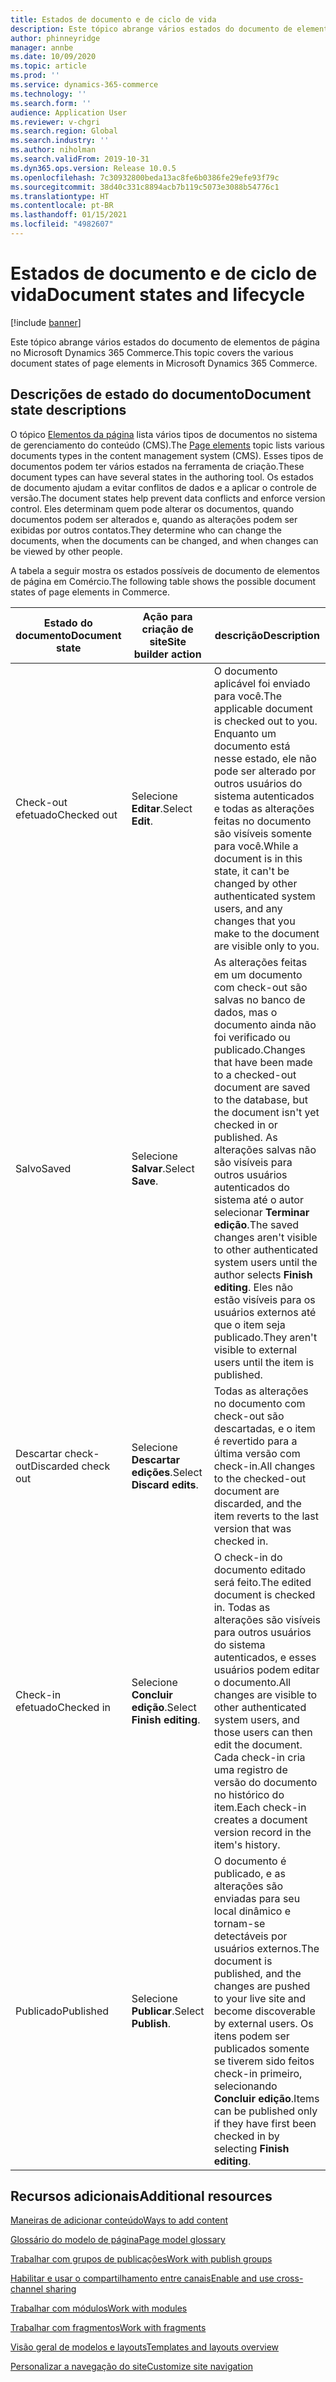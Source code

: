 ```yaml
---
title: Estados de documento e de ciclo de vida
description: Este tópico abrange vários estados do documento de elementos de página no Microsoft Dynamics 365 Commerce.
author: phinneyridge
manager: annbe
ms.date: 10/09/2020
ms.topic: article
ms.prod: ''
ms.service: dynamics-365-commerce
ms.technology: ''
ms.search.form: ''
audience: Application User
ms.reviewer: v-chgri
ms.search.region: Global
ms.search.industry: ''
ms.author: niholman
ms.search.validFrom: 2019-10-31
ms.dyn365.ops.version: Release 10.0.5
ms.openlocfilehash: 7c30932800beda13ac8fe6b0386fe29efe93f79c
ms.sourcegitcommit: 38d40c331c8894acb7b119c5073e3088b54776c1
ms.translationtype: HT
ms.contentlocale: pt-BR
ms.lasthandoff: 01/15/2021
ms.locfileid: "4982607"
---
```

# <a name="document-states-and-lifecycle"></a><span data-ttu-id="525de-103">Estados de documento e de ciclo de vida</span><span class="sxs-lookup"><span data-stu-id="525de-103">Document states and lifecycle</span></span>

[!include [banner](includes/banner.md)]

<span data-ttu-id="525de-104">Este tópico abrange vários estados do documento de elementos de página no Microsoft Dynamics 365 Commerce.</span><span class="sxs-lookup"><span data-stu-id="525de-104">This topic covers the various document states of page elements in Microsoft Dynamics 365 Commerce.</span></span>

## <a name="document-state-descriptions"></a><span data-ttu-id="525de-105">Descrições de estado do documento</span><span class="sxs-lookup"><span data-stu-id="525de-105">Document state descriptions</span></span>

<span data-ttu-id="525de-106">O tópico [Elementos da página](page-elements-overview.md) lista vários tipos de documentos no sistema de gerenciamento do conteúdo (CMS).</span><span class="sxs-lookup"><span data-stu-id="525de-106">The [Page elements](page-elements-overview.md) topic lists various documents types in the content management system (CMS).</span></span> <span data-ttu-id="525de-107">Esses tipos de documentos podem ter vários estados na ferramenta de criação.</span><span class="sxs-lookup"><span data-stu-id="525de-107">These document types can have several states in the authoring tool.</span></span> <span data-ttu-id="525de-108">Os estados de documento ajudam a evitar conflitos de dados e a aplicar o controle de versão.</span><span class="sxs-lookup"><span data-stu-id="525de-108">The document states help prevent data conflicts and enforce version control.</span></span> <span data-ttu-id="525de-109">Eles determinam quem pode alterar os documentos, quando documentos podem ser alterados e, quando as alterações podem ser exibidas por outros contatos.</span><span class="sxs-lookup"><span data-stu-id="525de-109">They determine who can change the documents, when the documents can be changed, and when changes can be viewed by other people.</span></span>

<span data-ttu-id="525de-110">A tabela a seguir mostra os estados possíveis de documento de elementos de página em Comércio.</span><span class="sxs-lookup"><span data-stu-id="525de-110">The following table shows the possible document states of page elements in Commerce.</span></span>

| <span data-ttu-id="525de-111">Estado do documento</span><span class="sxs-lookup"><span data-stu-id="525de-111">Document state</span></span>      | <span data-ttu-id="525de-112">Ação para criação de site</span><span class="sxs-lookup"><span data-stu-id="525de-112">Site builder action</span></span>        | <span data-ttu-id="525de-113">descrição</span><span class="sxs-lookup"><span data-stu-id="525de-113">Description</span></span>                                                  |
| ------------------- | -------------------------- | ------------------------------------------------------------ |
| <span data-ttu-id="525de-114">Check-out efetuado</span><span class="sxs-lookup"><span data-stu-id="525de-114">Checked out</span></span>         | <span data-ttu-id="525de-115">Selecione **Editar**.</span><span class="sxs-lookup"><span data-stu-id="525de-115">Select **Edit**.</span></span>           | <span data-ttu-id="525de-116">O documento aplicável foi enviado para você.</span><span class="sxs-lookup"><span data-stu-id="525de-116">The applicable document is checked out to you.</span></span> <span data-ttu-id="525de-117">Enquanto um documento está nesse estado, ele não pode ser alterado por outros usuários do sistema autenticados e todas as alterações feitas no documento são visíveis somente para você.</span><span class="sxs-lookup"><span data-stu-id="525de-117">While a document is in this state, it can't be changed by other authenticated system users, and any changes that you make to the document are visible only to you.</span></span> |
| <span data-ttu-id="525de-118">Salvo</span><span class="sxs-lookup"><span data-stu-id="525de-118">Saved</span></span>               | <span data-ttu-id="525de-119">Selecione **Salvar**.</span><span class="sxs-lookup"><span data-stu-id="525de-119">Select **Save**.</span></span>           | <span data-ttu-id="525de-120">As alterações feitas em um documento com check-out são salvas no banco de dados, mas o documento ainda não foi verificado ou publicado.</span><span class="sxs-lookup"><span data-stu-id="525de-120">Changes that have been made to a checked-out document are saved to the database, but the document isn't yet checked in or published.</span></span> <span data-ttu-id="525de-121">As alterações salvas não são visíveis para outros usuários autenticados do sistema até o autor selecionar **Terminar edição**.</span><span class="sxs-lookup"><span data-stu-id="525de-121">The saved changes aren't visible to other authenticated system users until the author selects **Finish editing**.</span></span> <span data-ttu-id="525de-122">Eles não estão visíveis para os usuários externos até que o item seja publicado.</span><span class="sxs-lookup"><span data-stu-id="525de-122">They aren't visible to external users until the item is published.</span></span> |
| <span data-ttu-id="525de-123">Descartar check-out</span><span class="sxs-lookup"><span data-stu-id="525de-123">Discarded check out</span></span> | <span data-ttu-id="525de-124">Selecione **Descartar edições**.</span><span class="sxs-lookup"><span data-stu-id="525de-124">Select **Discard edits**.</span></span>  | <span data-ttu-id="525de-125">Todas as alterações no documento com check-out são descartadas, e o item é revertido para a última versão com check-in.</span><span class="sxs-lookup"><span data-stu-id="525de-125">All changes to the checked-out document are discarded, and the item reverts to the last version that was checked in.</span></span> |
| <span data-ttu-id="525de-126">Check-in efetuado</span><span class="sxs-lookup"><span data-stu-id="525de-126">Checked in</span></span>          | <span data-ttu-id="525de-127">Selecione **Concluir edição**.</span><span class="sxs-lookup"><span data-stu-id="525de-127">Select **Finish editing**.</span></span> | <span data-ttu-id="525de-128">O check-in do documento editado será feito.</span><span class="sxs-lookup"><span data-stu-id="525de-128">The edited document is checked in.</span></span> <span data-ttu-id="525de-129">Todas as alterações são visíveis para outros usuários do sistema autenticados, e esses usuários podem editar o documento.</span><span class="sxs-lookup"><span data-stu-id="525de-129">All changes are visible to other authenticated system users, and those users can then edit the document.</span></span> <span data-ttu-id="525de-130">Cada check-in cria uma registro de versão do documento no histórico do item.</span><span class="sxs-lookup"><span data-stu-id="525de-130">Each check-in creates a document version record in the item's history.</span></span> |
| <span data-ttu-id="525de-131">Publicado</span><span class="sxs-lookup"><span data-stu-id="525de-131">Published</span></span>           | <span data-ttu-id="525de-132">Selecione **Publicar**.</span><span class="sxs-lookup"><span data-stu-id="525de-132">Select **Publish**.</span></span>        | <span data-ttu-id="525de-133">O documento é publicado, e as alterações são enviadas para seu local dinâmico e tornam-se detectáveis por usuários externos.</span><span class="sxs-lookup"><span data-stu-id="525de-133">The document is published, and the changes are pushed to your live site and become discoverable by external users.</span></span> <span data-ttu-id="525de-134">Os itens podem ser publicados somente se tiverem sido feitos check-in primeiro, selecionando **Concluir edição**.</span><span class="sxs-lookup"><span data-stu-id="525de-134">Items can be published only if they have first been checked in by selecting **Finish editing**.</span></span> |

## <a name="additional-resources"></a><span data-ttu-id="525de-135">Recursos adicionais</span><span class="sxs-lookup"><span data-stu-id="525de-135">Additional resources</span></span>

[<span data-ttu-id="525de-136">Maneiras de adicionar conteúdo</span><span class="sxs-lookup"><span data-stu-id="525de-136">Ways to add content</span></span>](add-manage-content.md)

[<span data-ttu-id="525de-137">Glossário do modelo de página</span><span class="sxs-lookup"><span data-stu-id="525de-137">Page model glossary</span></span>](page-elements-overview.md)

[<span data-ttu-id="525de-138">Trabalhar com grupos de publicações</span><span class="sxs-lookup"><span data-stu-id="525de-138">Work with publish groups</span></span>](publish-groups.md)

[<span data-ttu-id="525de-139">Habilitar e usar o compartilhamento entre canais</span><span class="sxs-lookup"><span data-stu-id="525de-139">Enable and use cross-channel sharing</span></span>](cross-channel-sharing.md)

[<span data-ttu-id="525de-140">Trabalhar com módulos</span><span class="sxs-lookup"><span data-stu-id="525de-140">Work with modules</span></span>](work-with-modules.md)

[<span data-ttu-id="525de-141">Trabalhar com fragmentos</span><span class="sxs-lookup"><span data-stu-id="525de-141">Work with fragments</span></span>](work-with-fragments.md)

[<span data-ttu-id="525de-142">Visão geral de modelos e layouts</span><span class="sxs-lookup"><span data-stu-id="525de-142">Templates and layouts overview</span></span>](templates-layouts-overview.md)

[<span data-ttu-id="525de-143">Personalizar a navegação do site</span><span class="sxs-lookup"><span data-stu-id="525de-143">Customize site navigation</span></span>](customize-site-navigation.md)

